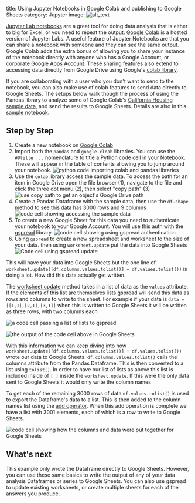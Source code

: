 title: Using Jupyter Notebooks in Google Colab and publishing to Google Sheets
category: Jupyter
image: ![alt_text]({static}/images/FILENAME)

[Jupyter Lab notebooks](https://jupyter.org/try-jupyter/lab/)  are a great tool for doing data analysis that is either to big for Excel, or you need to repeat the output. [Google Colab](https://colab.research.google.com/) is a hosted version of Jupyter Labs. A useful feature of Jupyter Notebooks are that you can share a notebook with someone and they can see the same output. Google Colab adds the extra bonus of allowing you to share your instance of the notebook directly with anyone who has a Google Account, or corporate Google Apps Account. These sharing features also extend to accessing data directly from Google Drive using Google's [colab library](https://github.com/googlecolab/colabtools/tree/main/google/colab).

If you are collaborating with a user who you don't want to send to the notebook, you can also make use of colab features to send data directly to Google Sheets. The setups below walk though the process of using the Pandas library to analyze some of Google Colab's [California Housing sample data](https://developers.google.com/machine-learning/crash-course/california-housing-data-description), and send the results to Google Sheets. Details are also in this [sample notebook](https://github.com/z1g1/notebooks/blob/main/Colab_demo.ipynb).

## Step by Step
1. Create a new notebook on  [Google Colab](https://colab.research.google.com/) 
1. Import both the ```pandas``` and ```google.cloab``` libraries. You can use the ```#@title ...``` nomenclature to title a Python code cell in your Notebook. These will appear in the table of contents allowing you to jump around your notebook.
![python code importing colab and pandas libraries]({static}/images/google-colab-01.png)
1. Use the ```colab``` library access the sample data.  To access the path for an item in Google Drive open the file browser (1), navigate to the file and click the three dot menu (2), then select "copy path" (3) 
![use copy path to get an object's Google Drive path]({static}/images/google-colab-02.png)
1. Create a Pandas Dataframe with the sample data, then use the ```df.shape``` method to see this data has 3000 rows and 9 columns 
![code cell showing accessing the sample data]({static}/images/google-colab-03.png)
1. To create a new Google Sheet for this data you need to authenticate your notebook to your Google Account.  You will use this auth with the [gspread](https://docs.gspread.org/en/v5.7.0/index.html) library. 
![code cell showing using gspread authentication]({static}/images/google-colab-04.png)
1. Using ```gspread``` to create a new spreadsheet and worksheet to the size of your data. then using ```worksheet.update``` put the data into Google Sheets
![Code cell using gspread update]({static}/images/google-colab-05.png)

This will have your data into Google Sheets but the one line of ```worksheet.update([df.columns.values.tolist()] + df.values.tolist())``` is doing a lot. How did this data actually get written. 

The [worksheet.update](https://docs.gspread.org/en/v5.7.0/api/models/worksheet.html#gspread.worksheet.Worksheet.update) method takes in a list of data as the ```values``` attribute. If the elements of this list are themselves lists gspread will send this data as rows and columns to write to the sheet. For example if your data is ```data = [[1,1],[2,1],[3,1]]``` when this is written to Google Sheets it will be written as three rows, with two columns each 

![a code cell passing a list of lists to gspread]({static}/images/google-colab-06.png)

![the output of the code cell above in Google Sheets]({static}/images/google-colab-07.png)

With this information we can keep diving into how ```worksheet.update([df.columns.values.tolist()] + df.values.tolist())``` wrote our data to Google Sheets. ```df.columns.values.tolist()``` calls the columns attribute from the Pandas Dataframe. This is then converted to a list using ```tolist()```. In order to have our list of lists as above this list is included inside of ```[ ]``` inside the ```worksheet.update```. If this were the only data sent to Google Sheets it would only write the column names 

To get each of the remaining 3000 rows of data ```df.values.tolist()``` is used to export the Dataframe's data to a list. This is then added to the column names list using the [add operator](https://docs.python.org/3/reference/datamodel.html#object.__add__). When this add operation is complete we have a list with 3001 elements, each of which is a row to write to Google Sheets.

![code cell showing how the columns and data were put together for Google Sheets]({static}/images/google-colab-08.png)

## What's next
This example only wrote the Dataframe directly to Google Sheets. However, you can use these same basics to write the output of any of your data analysis  Dataframes or series to Google Sheets. You can also use gspread to update existing worksheets, or create multiple sheets for each of the answers you produce. 